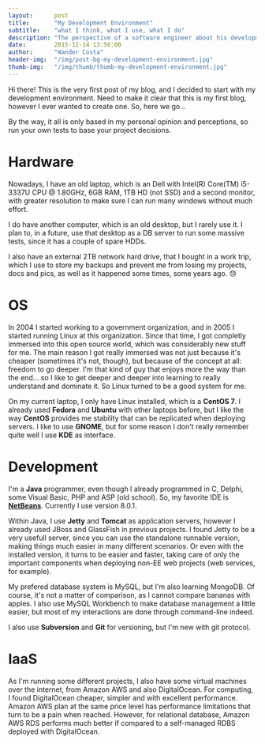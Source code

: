 ```yaml
---
layout:      post
title:       "My Development Environment"
subtitle:    "what I think, what I use, what I do"
description: "The perspective of a software engineer about his development environment."
date:        2015-12-14 13:56:00
author:      "Wander Costa"
header-img:  "/img/post-bg-my-development-environment.jpg"
thumb-img:   "/img/thumb/thumb-my-development-environment.jpg"
---
```


Hi there! This is the very first post of my blog, and I decided to start with my development environment. Need to make it clear that this is my first blog, however I ever wanted to create one. So, here we go...

By the way, it all is only based in my personal opinion and perceptions, so run your own tests to base your project decisions.

# Hardware

Nowadays, I have an old laptop, which is an Dell with Intel(R) Core(TM) i5-3337U CPU @ 1.80GHz, 6GB RAM, 1TB HD (not SSD) and a second monitor, with greater resolution to make sure I can run many windows without much effort.

I do have another computer, which is an old desktop, but I rarely use it. I plan to, in a future, use that desktop as a DB server to run some massive tests, since it has a couple of spare HDDs.

I also have an external 2TB network hard drive, that I bought in a work trip, which I use to store my backups and prevent me from losing my projects, docs and pics, as well as it happened some times, some years ago. :sweat:

# OS

In 2004 I started working to a government organization, and in 2005 I started running Linux at this organization. Since that time, I got completly immersed into this open source world, which was considerably new stuff for me. The main reason I got really immersed was not just because it's cheaper (sometimes it's not, though), but because of the concept at all: freedom to go deeper. I'm that kind of guy that enjoys more the way than the end... so I like to get deeper and deeper into learning to really understand and dominate it. So Linux turned to be a good system for me.

On my current laptop, I only have Linux installed, which is a **CentOS 7**. I already used **Fedora** and **Ubuntu** with other laptops before, but I like the way **CentOS** provides me stability that can be replicated when deploying servers. I like to use **GNOME**, but for some reason I don't really remember quite well I use **KDE** as interface.

# Development

I'm a **Java** programmer, even though I already programmed in C, Delphi, some Visual Basic, PHP and ASP (old school). So, my favorite IDE is **[NetBeans][netbeans]**. Currently I use version 8.0.1.

Within Java, I use **Jetty** and **Tomcat** as application servers, however I already used JBoss and GlassFish in previous projects. I found Jetty to be a very usefull server, since you can use the standalone runnable version, making things much easier in many different scenarios. Or even with the installed version, it turns to be easier and faster, taking care of only the important components when deploying non-EE web projects (web services, for example).

My prefered database system is MySQL, but I'm also learning MongoDB. Of course, it's not a matter of comparison, as I cannot compare bananas with apples. I also use MySQL Workbench to make database management a little easier, but most of my interactions are done through command-line indeed.

I also use **Subversion** and **Git** for versioning, but I'm new with git protocol.

# IaaS

As I'm running some different projects, I also have some virtual machines over the internet, from Amazon AWS and also DigitalOcean. For computing, I found DigitalOcean cheaper, simpler and with excellent performance. Amazon AWS plan at the same price level has performance limitations that turn to be a pain when reached. However, for relational database, Amazon AWS RDS performs much better if compared to a self-managed RDBS deployed with DigitalOcean.

[netbeans]:http://netbeans.org
